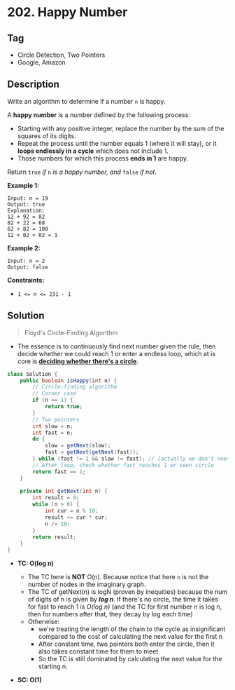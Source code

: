 # 202. Happy Number

## Tag

- Circle Detection, Two Pointers
- Google, Amazon

## Description 

Write an algorithm to determine if a number `n` is happy.

A **happy number** is a number defined by the following process:

- Starting with any positive integer, replace the number by the sum of the squares of its digits.
- Repeat the process until the number equals 1 (where it will stay), or it **loops endlessly in a cycle** which does not include 1.
- Those numbers for which this process **ends in 1** are happy.

Return `true` *if* `n` *is a happy number, and* `false` *if not*.

 

**Example 1:**

```
Input: n = 19
Output: true
Explanation:
12 + 92 = 82
82 + 22 = 68
62 + 82 = 100
12 + 02 + 02 = 1
```

**Example 2:**

```
Input: n = 2
Output: false
```

**Constraints:**

- `1 <= n <= 231 - 1`



## Solution

> Floyd's Circle-Finding Algorithm

- The essence is to continuously find next number given the rule, then decide whether we could reach 1 or enter a endless loop, which at is core is **<u>deciding whether there's a circle</u>**.

```java
class Solution {
    public boolean isHappy(int n) {
        // Circle-finding algorithm
        // Corner case
        if (n == 1) {
            return true;
        }
        // Two pointers
        int slow = n;
        int fast = n;
        do {
            slow = getNext(slow);
            fast = getNext(getNext(fast));
        } while (fast != 1 && slow != fast); // [actually we don't need "fast!=1"]
        // After loop, check whether fast reaches 1 or seen circle
        return fast == 1;
    }
    
    private int getNext(int n) {
        int result = 0;
        while (n > 0) {
            int cur = n % 10;
            result += cur * cur;
            n /= 10;
        }
        return result;
    }
}
```

- **TC: O(log n)**
  - The TC here is **NOT** O(n). Because notice that here `n` is not the number of nodes in the imaginary graph.
  - The TC of getNext(n) is logN (proven by inequities) because the num of digits of n is given by ***log n***. If there's no circle, the time it takes for fast to reach 1 is *O(log n)* (and the TC for first number n is log n, then for numbers after that, they decay by log each time)
  - Otherwise:
    - we're treating the length of the chain to the cycle as insignificant compared to the cost of calculating the next value for the first n
    - After constant time, two pointers both enter the circle, then it also takes constant time for them to meet
    - So the TC is still dominated by calculating the next value for the starting n.

- **SC: O(1)**